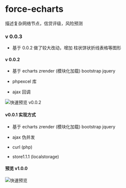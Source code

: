 # force-echarts

描述复杂网络节点，信贷评级，风险预测


### v 0.0.3 

* 基于 0.0.2 做了较大改动，增加 柱状饼状折线表格等图形


#### v 0.0.2

* 基于 echarts zrender (模块化加载) bootstrap jquery

* phpexcel 库

* ajax 回调

![快速预览 v0.0.2][2]

#### v0.0.1 实现方式

* 基于 echarts zrender (模块化加载) bootstrap jquery

* ajax 伪并发

* curl (php)

* store1.1.1 (localstorage)

#### 预览 v1.0.0

![快速预览][1]

[1]: http://images.cnitblog.com/blog/531703/201501/271722234258301.gif 	"快速预览"
[2]: http://images.cnitblog.com/blog2015/531703/201503/171524216424771.gif "v 0.0.2 "
